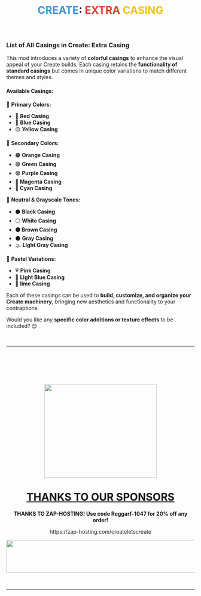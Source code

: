 <p><img src="https://media.forgecdn.net/attachments/description/null/description_4d71cf07-5351-4b88-b74b-2471b877ad56.png" alt=""></p>
<h1 style="text-align: center;"><strong><span style="color: #3598db;">CREATE</span>:</strong><strong>&nbsp;<span style="color: #e03e2d;">EXTRA </span><span style="color: #f1c40f;">CASING</span></strong></h1>
<h3>&nbsp;</h3>
<h3><strong>List of All Casings in Create: Extra Casing</strong></h3>
<p>This mod introduces a variety of <strong>colorful casings</strong> to enhance the visual appeal of your Create builds. Each casing retains the <strong>functionality of standard casings</strong> but comes in unique color variations to match different themes and styles.</p>
<h4><strong>Available Casings:</strong></h4>
<p>🎨 <strong>Primary Colors:</strong></p>
<ul>
<li>🔴 <strong>Red Casing</strong></li>
<li>🔵 <strong>Blue Casing</strong></li>
<li>🟡 <strong>Yellow Casing</strong></li>
</ul>
<p>🎨 <strong>Secondary Colors:</strong></p>
<ul>
<li>🟠 <strong>Orange Casing</strong></li>
<li>🟢 <strong>Green Casing</strong></li>
<li>🟣 <strong>Purple Casing</strong></li>
<li><strong>🌸 Magenta Casing</strong></li>
<li><strong>🧊 Cyan Casing</strong></li>
</ul>
<p>🎨 <strong>Neutral &amp; Grayscale Tones:</strong></p>
<ul>
<li>⚫ <strong>Black Casing</strong></li>
<li>⚪ <strong>White Casing</strong></li>
<li><strong>🟤 Brown Casing</strong></li>
<li>🌑 <strong>Gray Casing</strong></li>
<li>🌫️ <strong>Light Gray Casing</strong></li>
</ul>
<p>🎨 <strong>Pastel Variations:</strong></p>
<ul>
<li>💗 <strong>Pink Casing</strong></li>
<li>💙 <strong>Light Blue Casing</strong></li>
<li>💚&nbsp;<strong>lime Casing</strong></li>
</ul>
<p>Each of these casings can be used to <strong>build, customize, and organize your Create machinery</strong>, bringing new aesthetics and functionality to your contraptions.</p>
<p>Would you like any <strong>specific color additions or texture effects</strong> to be included? 😊</p>
<p style="text-align: center;">&nbsp;</p>
<hr>
<p style="text-align: center;">&nbsp;</p>
<p style="text-align: center;">&nbsp;</p>
<h1 style="text-align: center;"><span style="text-decoration: underline;"><strong><a href="https://zap-hosting.com/createletscreate" rel="nofollow"><img src="https://media.forgecdn.net/attachments/description/1010929/description_6bc26b56-9563-428f-9ac8-41c9f43ff6a2.gif" alt="" width="300" height="250"></a><br><br>THANKS TO OUR SPONSORS</strong></span></h1>
<p style="text-align: center;"><strong>THANKS TO ZAP-HOSTING! Use code Reggarf-1047 for 20% off any order!</strong></p>
<p style="text-align: center;">https://zap-hosting.com/createletscreate</p>
<p style="text-align: center;"><a href="https://zap-hosting.com/createletscreate" rel="nofollow"><img src="https://media.forgecdn.net/attachments/description/1010929/description_2dbdedf7-e1a0-4bcd-86a6-01c26447af70.png" alt="" width="678" height="87"></a></p>
<p style="text-align: center;">&nbsp;</p>
<hr>
<p style="text-align: center;">&nbsp;</p>
<p style="text-align: center;">&nbsp;</p>

